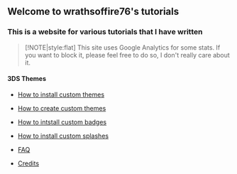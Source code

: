 ## Welcome to wrathsoffire76's tutorials

### This is a website for various tutorials that I have written

> [!NOTE|style:flat]
> This site uses Google Analytics for some stats. If you want to block it, please feel free to do so, I don't really care about it.


#### 3DS Themes
 * [How to install custom themes](theme.md)
 * [How to create custom themes](theme-tutorial.md)
 * [How to intstall custom badges](badge.md)
 * [How to install custom splashes](splash.md)

 * [FAQ](faq.md)
 * [Credits](credits.md)